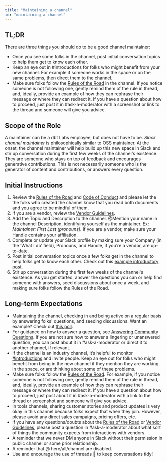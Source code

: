 ```yaml
---
title: "Maintaining a channel"
id: "maintaining-a-channel"
---
```


## TL;DR

There are three things you should do to be a good channel maintainer:

- Once you see some folks in the channel, post initial conversation topics to help them get to know each other.
- Keep an eye out in #introductions for folks who might benefit from your new channel. For example if someone works in the space or on  the same problems, then direct them to the channel.
- Make sure folks follow the [Rules of the Road](https://docs.getdbt.com/docs/contributing/slack-rules-of-the-road) in the channel. If you notice someone is not following one, gently remind them of the rule in thread, and, ideally, provide an example of how they can rephrase their message or where they can redirect it.  If you have a question about how to proceed, just post it in #ask-a-moderator with a screenshot or link to the thread and someone will give you advice.

## Scope of the Role

A maintainer can be a dbt Labs employee, but does not have to be. *Slack channel maintainer* is philosophically similar to OSS maintainer. At the onset, the channel maintainer will help build up this new space in Slack and stir up conversation during the first few weeks of the channel's existence. They are someone who stays on top of feedback and encourages generative contributions. This is not necessarily someone who is the generator of content and contributions, or answers every question. 

## Initial Instructions

1. Review the [Rules of the Road](https://docs.getdbt.com/docs/contributing/slack-rules-of-the-road) and [Code of Conduct](https://www.getdbt.com/community/code-of-conduct) and please let the the folks who created the channel know that you read both documents and you agree to be mindful of them. 
2. If you are a vendor, review the [Vendor Guidelines](https://www.getdbt.com/community/vendor-guidelines).
3. Add the Topic and Description to the channel. @Mention your name in the channel Description, identifying yourself as the maintainer. Ex: *Maintainer: First Last (pronouns).* If you are a vendor, make sure your Handle contains your affiliation.
4. Complete or update your Slack profile by making sure your Company (in the ‘What I do’ field), Pronouns, and Handle, if you’re a vendor, are up-to-date.
5. Post initial conversation topics once a few folks get in the channel to help folks get to know each other. Check out this [example introductory post](https://getdbt.slack.com/archives/C02FXAZRRDW/p1632407767005000). 
6. Stir up conversation during the first few weeks of the channel's existence. As you get started, answer the questions you can or help find someone with answers, seed discussions about once a week, and making sure folks follow the Rules of the Road. 

## Long-term Expectations

- Maintaining the channel, checking in and being active on a regular basis by answering folks' questions, and seeding discussions. Want an example? Check out [this poll](https://getdbt.slack.com/archives/C022A67TLFL/p1628279819038800).
- For guidance on how to answer a question, see [Answering Community Questions](https://www.getdbt.com/community/answering-community-questions). If you are not sure how to answer a lingering or unanswered question, you can post about it in #ask-a-moderator or direct it to another channel, if relevant.
- If the channel is an industry channel, it’s helpful to monitor [#introductions](https://getdbt.slack.com/archives/CETJLH1V3) and invite people. Keep an eye out for folks who might benefit from being in the new channel if they mention they are working in the space, or are thinking about some of these problems.
- Make sure folks follow the [Rules of the Road](https://docs.getdbt.com/docs/contributing/slack-rules-of-the-road). For example, if you notice someone is not following one, gently remind them of the rule in thread, and, ideally, provide an example of how they can rephrase their message or where they can redirect it.  If you have a question about how to proceed, just post about it in #ask-a-moderator with a link to the thread or screenshot and someone will give you advice.
- In tools channels, sharing customer stories and product updates is very okay in this channel because folks expect that when they join. However, please avoid any direct sales campaigns, pricing offers, etc.
- If you have any questions/doubts about the [Rules of the Road](https://docs.getdbt.com/docs/contributing/slack-rules-of-the-road) or [Vendor Guidelines](https://www.getdbt.com/community/vendor-guidelines), please post a question in #ask-a-moderator about what sort of things the community expects from interactions with vendors.
- A reminder that we never DM anyone in Slack without their permission in public channel or some prior relationship.
- A reminder that @ here/all/channel are disabled.
- Use and encourage the use of threads 🧵 to keep conversations tidy!
